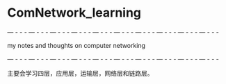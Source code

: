# ComNetwork_learning
— - - - — - - - — - - - — - - - — - - - — - - - — - - - — - - - — - - - — - - -

my notes and thoughts on computer networking

— - - - — - - - — - - - — - - - — - - - — - - - — - - - — - - - — - - - — - - -

主要会学习四层，应用层，运输层，网络层和链路层。

